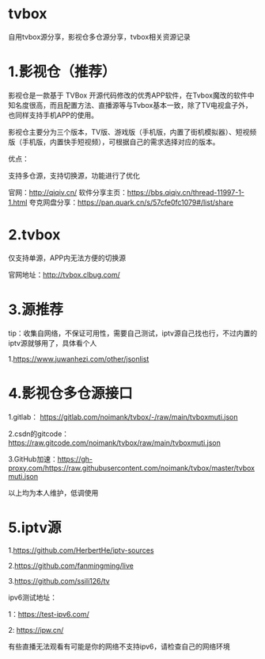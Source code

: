 # tvbox
自用tvbox源分享，影视仓多仓源分享，tvbox相关资源记录
# 1.影视仓（推荐）
影视仓是一款基于 TVBox 开源代码修改的优秀APP软件，在Tvbox魔改的软件中知名度很高，而且配置方法、直播源等与Tvbox基本一致，除了TV电视盒子外，也同样支持手机APP的使用。

影视仓主要分为三个版本，TV版、游戏版（手机版，内置了街机模拟器）、短视频版（手机版，内置快手短视频），可根据自己的需求选择对应的版本。

优点：

支持多仓源，支持切换源，功能进行了优化


官网：http://qiqiv.cn/
软件分享主页：https://bbs.qiqiv.cn/thread-11997-1-1.html
夸克网盘分享：https://pan.quark.cn/s/57cfe0fc1079#/list/share

# 2.tvbox
仅支持单源，APP内无法方便的切换源

官网地址：http://tvbox.clbug.com/

# 3.源推荐
tip：收集自网络，不保证可用性，需要自己测试，iptv源自己找也行，不过内置的iptv源就够用了，具体看个人


1.https://www.juwanhezi.com/other/jsonlist

# 4.影视仓多仓源接口
1.gitlab： https://gitlab.com/noimank/tvbox/-/raw/main/tvboxmuti.json

2.csdn的gitcode： https://raw.gitcode.com/noimank/tvbox/raw/main/tvboxmuti.json

3.GitHub加速：https://gh-proxy.com/https://raw.githubusercontent.com/noimank/tvbox/master/tvboxmuti.json

以上均为本人维护，低调使用

# 5.iptv源

1.https://github.com/HerbertHe/iptv-sources

2.https://github.com/fanmingming/live

3.https://github.com/ssili126/tv

ipv6测试地址：

1：https://test-ipv6.com/

2: https://ipw.cn/

有些直播无法观看有可能是你的网络不支持ipv6，请检查自己的网络环境



